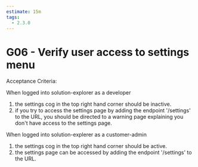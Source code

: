 ```yaml
---
estimate: 15m
tags:
  - 2.3.0
---
```


# G06 - Verify user access to settings menu

Acceptance Criteria:

When logged into solution-explorer as a developer

1. the settings cog in the top right hand corner should be inactive.
2. if you try to access the settings page by adding the endpoint '/settings' to the URL, you should be directed to a warning page explaining you don't have access to the settings page.

When logged into solution-explerer as a customer-admin

1. the settings cog in the top right hand corner should be active.
2. the settings page can be accessed by adding the endpoint '/settings' to the URL.
